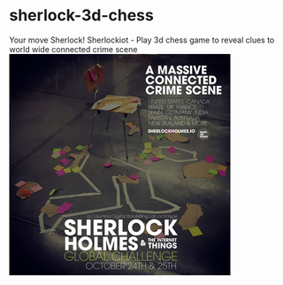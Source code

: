 # sherlock-3d-chess
Your move Sherlock! Sherlockiot - Play 3d chess game to reveal clues to world wide connected crime scene
![Poster Connected Crime Scene](https://github.com/mickguy/sherlock-3d-chess/blob/master/SherlockChallenge-sm.jpg)